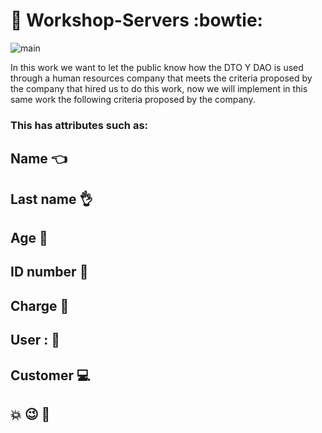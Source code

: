 # :musical_note: Workshop-Servers :bowtie:

![main](https://imageio.forbes.com/specials-images/imageserve/61124a105f56e0ba3e7a065f/image-from-rawpixel-id-270128-original/960x0.jpg?format=jpg&width=960)

In this work we want to let the public know how the DTO Y DAO is used through a human resources company that meets the criteria proposed by the company that hired us to do this work, now we will implement in this same work the following criteria proposed by the company. 

### This has attributes such as:
## Name :point_left:
## Last name  :ok_hand:
## Age :older_man:
## ID number :date:
## Charge  :construction_worker:
## User : :page_facing_up:
## Customer :computer:
## 	:boom: 	:wink: 	:love_letter:
